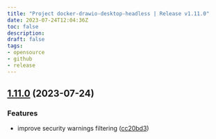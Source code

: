 ```yaml
---
title: "Project docker-drawio-desktop-headless | Release v1.11.0"
date: 2023-07-24T12:04:36Z
toc: false
description: 
draft: false
tags:
- opensource
- github
- release
---
```

## [1.11.0](https://github.com/rlespinasse/docker-drawio-desktop-headless/compare/v1.10.0...v1.11.0) (2023-07-24)


### Features

* improve security warnings filtering ([cc20bd3](https://github.com/rlespinasse/docker-drawio-desktop-headless/commit/cc20bd39890a382c0bf2e15508c9bd2436b7307b))



